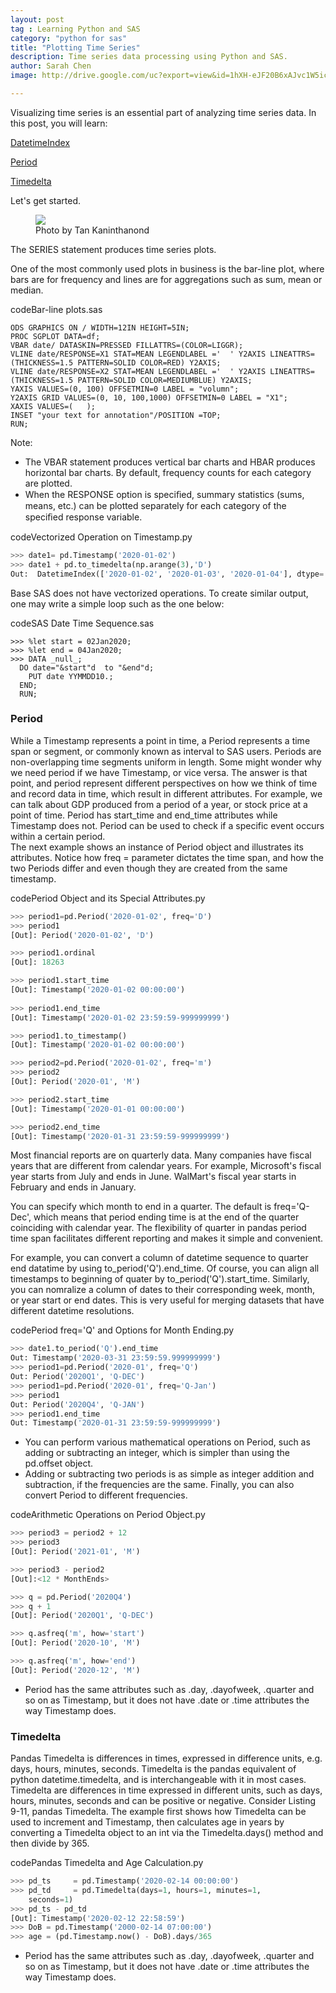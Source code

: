 ```yaml
---
layout: post
tag : Learning Python and SAS
category: "python for sas"
title: "Plotting Time Series"
description: Time series data processing using Python and SAS.
author: Sarah Chen
image: http://drive.google.com/uc?export=view&id=1hXH-eJF20B6xAJvc1W5icAzePG1MwUuO

---
```


Visualizing time series is an essential part of analyzing time series data.    In this post, you will learn: 

[DatetimeIndex](#DatetimeIndex)

[Period](#Period)

[Timedelta](#Timedelta)

Let's get started.
<figure>
  <img src="{{ "/images/posts/tan-kaninthanond.jpg" | relative_url }}">
  <figcaption>Photo by Tan Kaninthanond</figcaption>
</figure>


The SERIES statement produces time series plots.


One of the most commonly used plots in business is the bar-line plot, where bars are for frequency and lines are for aggregations such as sum, mean or median. 
<div class="code-head"><span>code</span>Bar-line plots.sas</div>

```sas
ODS GRAPHICS ON / WIDTH=12IN HEIGHT=5IN;
PROC SGPLOT DATA=df;
VBAR date/ DATASKIN=PRESSED FILLATTRS=(COLOR=LIGGR);
VLINE date/RESPONSE=X1 STAT=MEAN LEGENDLABEL ='  ' Y2AXIS LINEATTRS=(THICKNESS=1.5 PATTERN=SOLID COLOR=RED) Y2AXIS;
VLINE date/RESPONSE=X2 STAT=MEAN LEGENDLABEL ='  ' Y2AXIS LINEATTRS=(THICKNESS=1.5 PATTERN=SOLID COLOR=MEDIUMBLUE) Y2AXIS;
YAXIS VALUES=(0, 100) OFFSETMIN=0 LABEL = "volumn";
Y2AXIS GRID VALUES=(0, 10, 100,1000) OFFSETMIN=0 LABEL = "X1";
XAXIS VALUES=(   );
INSET "your text for annotation"/POSITION =TOP;
RUN;
```

Note:
 - The VBAR statement produces vertical bar charts and HBAR produces horizontal bar charts.   By default, frequency counts for each category are plotted. 
  - When the RESPONSE option is speciﬁed, summary statistics (sums, means, etc.) can be plotted separately for each category of the speciﬁed response variable.

<div class="code-head"><span>code</span>Vectorized Operation on Timestamp.py</div>

```python
>>> date1= pd.Timestamp('2020-01-02')
>>> date1 + pd.to_timedelta(np.arange(3),'D')
Out:  DatetimeIndex(['2020-01-02', '2020-01-03', '2020-01-04'], dtype='datetime64[ns]', freq=None)
```
Base SAS does not have vectorized operations.  To create similar output, one may write a simple loop such as the one below:
<div class="code-head"><span>code</span>SAS Date Time Sequence.sas</div>

```sas
>>> %let start = 02Jan2020;
>>> %let end = 04Jan2020;
>>> DATA _null_;
  DO date="&start"d  to "&end"d;
    PUT date YYMMDD10.;
  END;
  RUN;

```

<h3 id="Period">Period</h3>

While a Timestamp represents a point in time, a Period represents a time span or segment, or commonly known as interval to SAS users.   Periods are non-overlapping time segments uniform in length. 
Some might wonder why we need period if we have Timestamp, or vice versa.   The answer is that point, and period represent different perspectives on how we think of time and record data in time, which result in different attributes.  For example, we can talk about GDP produced from a period of a year, or stock price at a point of time.   Period has <span class="coding">start_time</span> and <span class="coding">end_time</span>  attributes while Timestamp does not.     Period can be used to check if a specific event occurs within a certain period.  
The next example shows an instance of Period object and illustrates its attributes.  Notice how <span class="coding">freq = </span>  parameter dictates the time span, and how the two Periods differ and even though they are created from the same timestamp.  

<div class="code-head"><span>code</span>Period Object and its Special Attributes.py</div>

```py
>>> period1=pd.Period('2020-01-02', freq='D')
>>> period1
[Out]: Period('2020-01-02', 'D')

>>> period1.ordinal
[Out]: 18263

>>> period1.start_time
[Out]: Timestamp('2020-01-02 00:00:00')
	
>>> period1.end_time
[Out]: Timestamp('2020-01-02 23:59:59-999999999')

>>> period1.to_timestamp()
[Out]: Timestamp('2020-01-02 00:00:00')

>>> period2=pd.Period('2020-01-02', freq='m')
>>> period2
[Out]: Period('2020-01', 'M')

>>> period2.start_time
[Out]: Timestamp('2020-01-01 00:00:00')

>>> period2.end_time
[Out]: Timestamp('2020-01-31 23:59:59-999999999')
```
Most financial reports are on quarterly data.  Many companies have fiscal years that are different from calendar years.  For example, Microsoft's fiscal year starts from July and ends in June.  WalMart's fiscal year starts in February and ends in January. 

You can specify which month to end in a quarter.  The default is <span class="coding">freq='Q-Dec'</span>, which means that period ending time is at the end of the quarter coinciding with calendar year.   The flexibility of quarter in pandas period time span facilitates different reporting and makes it simple and convenient.  

For example, you can convert a column of datetime sequence to quarter end datatime by using <span class="coding">to_period('Q').end_time</span>.  Of course, you can align all timestamps to beginning of quater by <span class="coding">to_period('Q').start_time</span>.  Similarly, you can nomralize a column of dates to their corresponding week, month, or year start or end dates.   This is very useful for merging datasets that have different datetime resolutions. 

<div class="code-head"><span>code</span>Period freq='Q' and Options for Month Ending.py</div>

```python
>>> date1.to_period('Q').end_time
Out: Timestamp('2020-03-31 23:59:59.999999999')
>>> period1=pd.Period('2020-01', freq='Q')
Out: Period('2020Q1', 'Q-DEC')
>>> period1=pd.Period('2020-01', freq='Q-Jan')
>>> period1
Out: Period('2020Q4', 'Q-JAN')
>>> period1.end_time
Out: Timestamp('2020-01-31 23:59:59-999999999')
```

* You can perform various mathematical operations on Period, such as adding or subtracting an integer, which is simpler than using the pd.offset object. 
* Adding or subtracting two periods is as simple as integer addition and subtraction, if the frequencies 
are the same.     Finally, you can also convert Period to different frequencies.    

<div class="code-head"><span>code</span>Arithmetic Operations on Period Object.py</div>

```py
>>> period3 = period2 + 12
>>> period3
[Out]: Period('2021-01', 'M')

>>> period3 - period2
[Out]:<12 * MonthEnds>

>>> q = pd.Period('2020Q4')
>>> q + 1
[Out]: Period('2020Q1', 'Q-DEC')

>>> q.asfreq('m', how='start')
[Out]: Period('2020-10', 'M')

>>> q.asfreq('m', how='end')
[Out]: Period('2020-12', 'M')
```

* Period has the same attributes such as <span class="coding">.day</span>, <span class="coding">.dayofweek</span>, <span class="coding">.quarter</span> and so on as Timestamp, but it does not have <span class="coding">.date</span> or <span class="coding">.time</span> attributes the way Timestamp does.  

<h3 id="Timedelta">Timedelta</h3>

Pandas Timedelta is differences in times, expressed in difference units, e.g. days, hours, minutes, seconds. Timedelta is the pandas equivalent of python datetime.timedelta, and is interchangeable with it in most cases. Timedelta are differences in time expressed in different units, such as days, hours, minutes, seconds and can be positive or negative.  Consider Listing 9-11, pandas Timedelta.   The example first shows how Timedelta can be used to increment and Timestamp, then calculates age in years by converting a Timedelta object to an int via the Timedelta.days() method and then divide by 365.   
<div class="code-head"><span>code</span>Pandas Timedelta and Age Calculation.py</div>

```py
>>> pd_ts     = pd.Timestamp('2020-02-14 00:00:00')
>>> pd_td     = pd.Timedelta(days=1, hours=1, minutes=1, 
	seconds=1)
>>> pd_ts - pd_td
[Out]: Timestamp('2020-02-12 22:58:59')
>>> DoB = pd.Timestamp('2000-02-14 07:00:00')
>>> age = (pd.Timestamp.now() - DoB).days/365

```

* Period has the same attributes such as <span class="coding">.day</span>, <span class="coding">.dayofweek</span>, <span class="coding">.quarter</span> and so on as Timestamp, but it does not have <span class="coding">.date</span> or <span class="coding">.time</span> attributes the way Timestamp does.  
